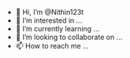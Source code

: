 - 👋 Hi, I’m @Nithin123t
- 👀 I’m interested in ...
- 🌱 I’m currently learning ...
- 💞️ I’m looking to collaborate on ...
- 📫 How to reach me ...

<!---
Nithin123t/Nithin123t is a ✨ special ✨ repository because its `README.md` (this file) appears on your GitHub profile.
You can click the Preview link to take a look at your changes.
--->
